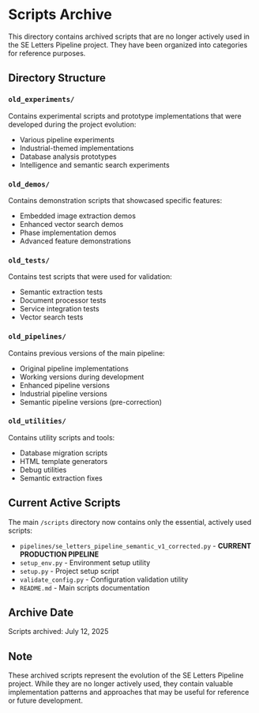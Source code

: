 # Scripts Archive

This directory contains archived scripts that are no longer actively used in the SE Letters Pipeline project. They have been organized into categories for reference purposes.

## Directory Structure

### `old_experiments/`
Contains experimental scripts and prototype implementations that were developed during the project evolution:
- Various pipeline experiments
- Industrial-themed implementations
- Database analysis prototypes
- Intelligence and semantic search experiments

### `old_demos/`
Contains demonstration scripts that showcased specific features:
- Embedded image extraction demos
- Enhanced vector search demos
- Phase implementation demos
- Advanced feature demonstrations

### `old_tests/`
Contains test scripts that were used for validation:
- Semantic extraction tests
- Document processor tests
- Service integration tests
- Vector search tests

### `old_pipelines/`
Contains previous versions of the main pipeline:
- Original pipeline implementations
- Working versions during development
- Enhanced pipeline versions
- Industrial pipeline versions
- Semantic pipeline versions (pre-correction)

### `old_utilities/`
Contains utility scripts and tools:
- Database migration scripts
- HTML template generators
- Debug utilities
- Semantic extraction fixes

## Current Active Scripts

The main `/scripts` directory now contains only the essential, actively used scripts:

- `pipelines/se_letters_pipeline_semantic_v1_corrected.py` - **CURRENT PRODUCTION PIPELINE**
- `setup_env.py` - Environment setup utility
- `setup.py` - Project setup script
- `validate_config.py` - Configuration validation utility
- `README.md` - Main scripts documentation

## Archive Date

Scripts archived: July 12, 2025

## Note

These archived scripts represent the evolution of the SE Letters Pipeline project. While they are no longer actively used, they contain valuable implementation patterns and approaches that may be useful for reference or future development. 